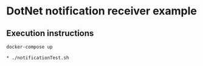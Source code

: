 # DotNet notification receiver example

## Execution instructions

```bash
docker-compose up
```

```bash
* ./notificationTest.sh
```
